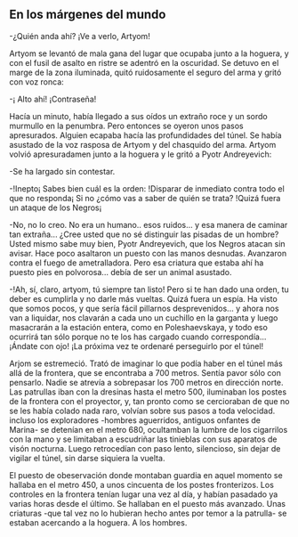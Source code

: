 ## En los márgenes del mundo

-¿Quién anda ahí? ¡Ve a verlo, Artyom!

Artyom se levantó de mala gana del lugar que ocupaba junto a la hoguera, y con el fusil de asalto en ristre se adentró en la oscuridad. Se detuvo en el marge de la zona iluminada, quitó ruidosamente el seguro del arma y gritó con voz ronca:

-¡ Alto ahí!  ¡Contraseña!

Hacía un minuto, había llegado a sus oídos un extraño roce y un sordo murmullo en la penumbra. Pero entonces se oyeron unos pasos apresurados. Alguien ecapaba hacía las profundidades del túnel. Se había asustado de la voz rasposa de Artyom y del chasquido del arma. Artyom volvió apresuradamen junto a la hoguera y le gritó a Pyotr Andreyevich:

-Se ha largado sin contestar.

-!Inepto¡ Sabes bien cuál es la orden: !Disparar de inmediato contra todo el que no responda¡ Si no ¿cómo vas a saber de quién se trata? !Quizá fuera un ataque de los Negros¡

-No, no lo creo. No era un humano.. esos ruidos... y esa manera de caminar tan extraña... ¿Cree usted que no sé distinguir las pisadas de un hombre? Usted mismo sabe muy bien, Pyotr Andreyevich, que los Negros atacan sin avisar. Hace poco asaltaron un puesto con las manos desnudas. Avanzaron contra el fuego de ametralladora. Pero esa criatura que estaba ahí ha puesto pies en polvorosa... debía de ser un animal asustado.

-!Ah, sí, claro, artyom, tú siempre tan listo! Pero si te han dado una orden, tu deber es cumplirla y no darle más vueltas. Quizá fuera un espía. Ha visto que somos pocos, y que sería fácil pillarnos desprevenidos... y ahora nos van a liquidar, nos clavarán a cada uno un cuchillo en la garganta y luego masacrarán a la estación entera, como en Poleshaevskaya, y todo eso ocurrirá tan sólo porque no te los has cargado cuando correspondía... ¡Ándate con ojo! ¡La próxima vez te ordenaré  perseguirlo por el túnel!

Arjom se estremeció. Trató de imaginar lo que podía haber en el túnel más allá de la frontera, que se encontraba a 700 metros. Sentía pavor sólo con pensarlo. Nadie se atrevía a sobrepasar los 700 metros en dirección norte. Las patrullas iban con la dresinas hasta el metro 500, iluminaban los postes de la frontera con el proyector, y, tan pronto como se cercioraban de que no se les había colado nada raro, volvían sobre sus pasos a toda velocidad. incluso los exploradores -hombres aguerridos, antiguos onfantes de Marina- se detenían en el metro 680, ocultamban la lumbre de los cigarrilos con la mano y se limitaban a escudriñar las tinieblas con sus aparatos de visón nocturna. Luego retrocedían con paso lento, silencioso, sin dejar de vigilar el túnel, sin darse siquiera la vuelta.

El puesto de obeservación donde montaban guardia en aquel momento se hallaba en el metro 450, a unos cincuenta de los postes fronterizos. Los controles en la frontera tenían lugar una vez al día, y habían pasadado ya varias horas desde el último. Se hallaban en el puesto más avanzado. Unas criaturas -que tal vez no lo hubieran hecho antes por temor a la patrulla- se estaban acercando a la hoguera. A los hombres.

